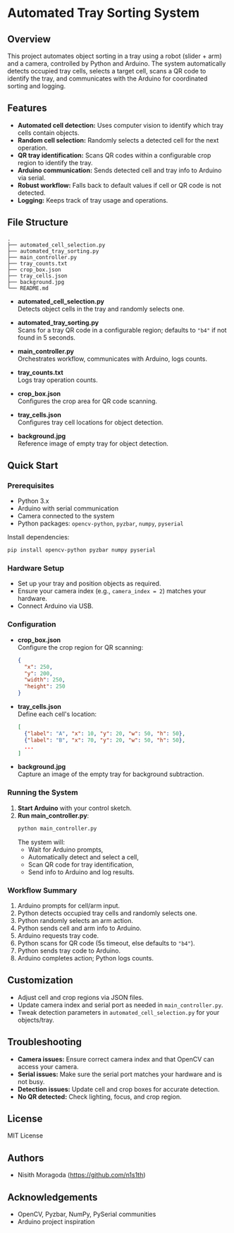 # Automated Tray Sorting System

## Overview

This project automates object sorting in a tray using a robot (slider + arm) and a camera, controlled by Python and Arduino. The system automatically detects occupied tray cells, selects a target cell, scans a QR code to identify the tray, and communicates with the Arduino for coordinated sorting and logging.

## Features

- **Automated cell detection:** Uses computer vision to identify which tray cells contain objects.
- **Random cell selection:** Randomly selects a detected cell for the next operation.
- **QR tray identification:** Scans QR codes within a configurable crop region to identify the tray.
- **Arduino communication:** Sends detected cell and tray info to Arduino via serial.
- **Robust workflow:** Falls back to default values if cell or QR code is not detected.
- **Logging:** Keeps track of tray usage and operations.

## File Structure

```
.
├── automated_cell_selection.py
├── automated_tray_sorting.py
├── main_controller.py
├── tray_counts.txt
├── crop_box.json
├── tray_cells.json
├── background.jpg
└── README.md
```

- **automated_cell_selection.py**  
  Detects object cells in the tray and randomly selects one.

- **automated_tray_sorting.py**  
  Scans for a tray QR code in a configurable region; defaults to `"b4"` if not found in 5 seconds.

- **main_controller.py**  
  Orchestrates workflow, communicates with Arduino, logs counts.

- **tray_counts.txt**  
  Logs tray operation counts.

- **crop_box.json**  
  Configures the crop area for QR code scanning.

- **tray_cells.json**  
  Configures tray cell locations for object detection.

- **background.jpg**  
  Reference image of empty tray for object detection.

## Quick Start

### Prerequisites

- Python 3.x
- Arduino with serial communication
- Camera connected to the system
- Python packages: `opencv-python`, `pyzbar`, `numpy`, `pyserial`

Install dependencies:

```bash
pip install opencv-python pyzbar numpy pyserial
```

### Hardware Setup

- Set up your tray and position objects as required.
- Ensure your camera index (e.g., `camera_index = 2`) matches your hardware.
- Connect Arduino via USB.

### Configuration

- **crop_box.json**  
  Configure the crop region for QR scanning:
  ```json
  {
    "x": 250,
    "y": 200,
    "width": 250,
    "height": 250
  }
  ```

- **tray_cells.json**  
  Define each cell's location:
  ```json
  [
    {"label": "A", "x": 10, "y": 20, "w": 50, "h": 50},
    {"label": "B", "x": 70, "y": 20, "w": 50, "h": 50},
    ...
  ]
  ```

- **background.jpg**  
  Capture an image of the empty tray for background subtraction.

### Running the System

1. **Start Arduino** with your control sketch.
2. **Run main_controller.py**:
   ```bash
   python main_controller.py
   ```
   The system will:
   - Wait for Arduino prompts,
   - Automatically detect and select a cell,
   - Scan QR code for tray identification,
   - Send info to Arduino and log results.

### Workflow Summary

1. Arduino prompts for cell/arm input.
2. Python detects occupied tray cells and randomly selects one.
3. Python randomly selects an arm action.
4. Python sends cell and arm info to Arduino.
5. Arduino requests tray code.
6. Python scans for QR code (5s timeout, else defaults to `"b4"`).
7. Python sends tray code to Arduino.
8. Arduino completes action; Python logs counts.

## Customization

- Adjust cell and crop regions via JSON files.
- Update camera index and serial port as needed in `main_controller.py`.
- Tweak detection parameters in `automated_cell_selection.py` for your objects/tray.

## Troubleshooting

- **Camera issues:** Ensure correct camera index and that OpenCV can access your camera.
- **Serial issues:** Make sure the serial port matches your hardware and is not busy.
- **Detection issues:** Update cell and crop boxes for accurate detection.
- **No QR detected:** Check lighting, focus, and crop region.

## License

MIT License

## Authors

- Nisith Moragoda (https://github.com/n1s1th)

## Acknowledgements

- OpenCV, Pyzbar, NumPy, PySerial communities
- Arduino project inspiration
